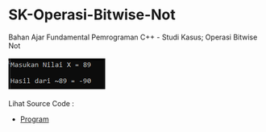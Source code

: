 # SK-Operasi-Bitwise-Not
Bahan Ajar Fundamental Pemrograman C++ - Studi Kasus; Operasi Bitwise Not<br><br>
<img src="https://github.com/RizkyKhapidsyah/SK-Operasi-Bitwise-Not/blob/master/SK-Operasi-Bitwise-Not/Result/001.PNG"><br><br>
Lihat Source Code : <br>
- <a href="https://github.com/RizkyKhapidsyah/SK-Operasi-Bitwise-Not/blob/master/SK-Operasi-Bitwise-Not/Source.cpp">Program</a>

